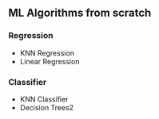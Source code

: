 ## ML Algorithms from scratch

### Regression
- KNN Regression
- Linear Regression

### Classifier
- KNN Classifier
- Decision Trees2
